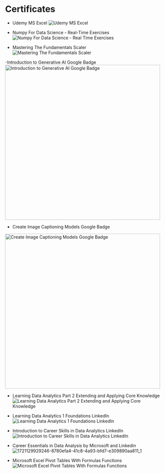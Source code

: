 # Certificates
- Udemy MS Excel
![Udemy MS Excel](https://github.com/user-attachments/assets/e6a3b34b-ef35-4739-9e63-d5fea436de38)


- Numpy For Data Science - Real-Time Exercises
![Numpy For Data Science - Real Time Exercises](https://github.com/user-attachments/assets/170c7810-2159-44cb-b531-1925f0820e69)


- Mastering The Fundamentals Scaler
![Mastering The Fundamentals Scaler](https://github.com/user-attachments/assets/6aeaaa7c-2a48-43d7-bec4-21c4d15ba3b5)


-Introduction to Generative AI Google Badge
<img width="500" alt="Introduction to Generative AI Google Badge" src="https://github.com/user-attachments/assets/bba7910c-0899-4aa9-a59b-986440f5d701">


- Create Image Captioning Models Google Badge
<img width="500" alt="Create Image Captioning Models Google Badge" src="https://github.com/user-attachments/assets/7300fce7-9817-45ad-ba5e-72708f814224">


- Learning Data Analytics Part 2 Extending and Applying Core Knowledge
![Learning Data Analytics Part 2 Extending and Applying Core Knowledge](https://github.com/user-attachments/assets/d2337c7b-ffa2-4556-889c-27629dd9edda)


- Learning Data Analytics 1 Foundations LinkedIn
![Learning Data Analytics 1 Foundations LinkedIn](https://github.com/user-attachments/assets/4aac3355-9cdb-402a-8d89-119f906bc9c5)


- Introduction to Career Skills in Data Analytics LinkedIn
![Introduction to Career Skills in Data Analytics LinkedIn](https://github.com/user-attachments/assets/c773460a-33d9-4175-b48a-6339117195f8)


- Career Essentials in Data Analysis by Microsoft and Linkedin
![1721129929246-8780efa4-41c8-4a93-bfd7-e309890aa811_1](https://github.com/user-attachments/assets/869dec3b-ada3-4eed-a43a-4777065036c2)


- Microsoft Excel Pivot Tables With Formulas   Functions
![Microsoft Excel Pivot Tables With Formulas   Functions](https://github.com/user-attachments/assets/622b2ee6-6c3b-47b5-9888-0e87f0f530f6)
